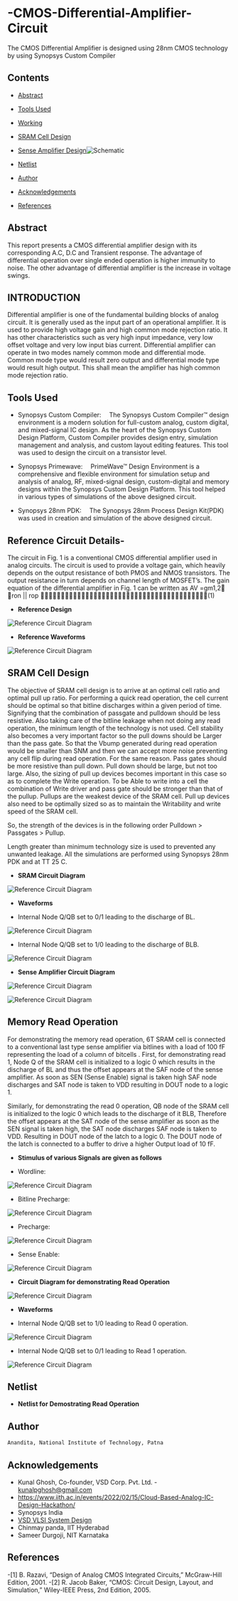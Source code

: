 # -CMOS-Differential-Amplifier-Circuit
The CMOS Differential Amplifier is designed using 28nm CMOS technology by using Synopsys Custom Compiler
 





## Contents

* [Abstract](https://github.com/DebjitLP/CloudBased_Analog_Hackathon_MemoryRead#abstract)
* [Tools Used](https://github.com/DebjitLP/CloudBased_Analog_Hackathon_MemoryRead#tools-used)
* [Working](https://github.com/DebjitLP/CloudBased_Analog_Hackathon_MemoryRead#working)
* [SRAM Cell Design](https://github.com/DebjitLP/CloudBased_Analog_Hackathon_MemoryRead#sram-cell-design)
* [Sense Amplifier Design](https://github.com/DebjitLP/CloudBased_Analog_Hackathon_MemoryRead#sense-amplifier-design)![Schematic](https://user-images.githubusercontent.com/100422485/156122845-cd1fb6bc-053b-4f3f-87d5-98d3cc7863dd.png)

* [Netlist](https://github.com/DebjitLP/CloudBased_Analog_Hackathon_MemoryRead#netlist)
* [Author](https://github.com/DebjitLP/CloudBased_Analog_Hackathon_MemoryRead#author)
* [Acknowledgements](https://github.com/DebjitLP/CloudBased_Analog_Hackathon_MemoryRead#acknowledgements)
* [References](https://github.com/DebjitLP/CloudBased_Analog_Hackathon_MemoryRead#references)






## Abstract

This report presents a CMOS differential amplifier design with its corresponding A.C, D.C and Transient response. The advantage of differential operation over single ended operation is higher immunity to noise. The other advantage of differential amplifier is the increase in voltage swings. 


## INTRODUCTION

Differential amplifier is one of the fundamental building blocks of analog circuit. It is generally used as the input part of an operational amplifier. It is used to provide high voltage gain and high common mode rejection ratio. It has other characteristics such as very high input impedance, very low offset voltage and very low input bias current. Differential amplifier can operate in two modes namely common mode and differential mode. Common mode type would result zero output and differential mode type would result high output. This shall mean the amplifier has high   common mode rejection ratio. 





## Tools Used
- Synopsys Custom Compiler:  The Synopsys Custom Compiler™ design environment is a modern solution for full-custom analog, custom digital, and mixed-signal IC design. As the heart of the Synopsys Custom Design Platform, Custom Compiler provides design entry, simulation management and analysis, and custom layout editing features. This tool was used to design the circuit on a transistor level.

- Synopsys Primewave:  PrimeWave™ Design Environment is a comprehensive and flexible environment for simulation setup and analysis of analog, RF, mixed-signal design, custom-digital and memory designs within the Synopsys Custom Design Platform. This tool helped in various types of simulations of the above designed circuit.

- Synopsys 28nm PDK:  The Synopsys 28nm Process Design Kit(PDK) was used in creation and simulation of the above designed circuit.



## Reference Circuit Details-


The circuit in Fig. 1 is a conventional CMOS differential amplifier used in analog circuits. The circuit is used to provide a voltage gain, which heavily depends on the output resistance of both PMOS and NMOS transistors. The output resistance in turn depends on channel length of MOSFET’s. The gain equation of the differential amplifier in Fig. 1 can be written as
                     AV =gm1,2 ron  || rop (1)






* **Reference Design**

![Reference Circuit Diagram](https://github.com/DebjitLP/CloudBased_Analog_Hackathon_MemioryRead/blob/main/Circuit%20Diagrams/reference_design.png?raw=true)

* **Reference Waveforms**

![Reference Circuit Diagram](https://github.com/DebjitLP/CloudBased_Analog_Hackathon_MemoryRead/blob/main/Waveforms/wavef.png?raw=true)



##  SRAM Cell Design

The objective of SRAM cell design is to arrive at an optimal cell ratio and optimal pull up ratio. For performing a quick read operation, the cell current should be optimal so that bitline discharges within a given period of time. Signifying that the combination of passgate and pulldown should be less resistive. Also taking care of the bitline leakage when not doing any read operation, the minimum length of the technology is not used. Cell stability also becomes a very important factor so the pull downs should be Larger than the pass gate. So that the Vbump generated during read operation would be smaller than SNM and then we can accept more noise preventing any cell flip during read operation. For the same reason. Pass gates should be more resistive than pull down. Pull down should be large, but not too large. Also, the sizing of pull up devices becomes important in this case so as to complete the Write operation. To be Able to write into a cell the combination of Write driver and pass gate should be stronger than that of the pullup. Pullups are the weakest device of the SRAM cell. Pull up devices also need to be optimally sized so as to maintain the Writability and write speed of the SRAM cell. 

So, the strength of the devices is in the following order Pulldown > Passgates > Pullup. 

Length greater than minimum technology size is used to prevented any unwanted leakage.
All the simulations are performed using Synopsys 28nm PDK and at TT 25 C.

* **SRAM Circuit Diagram**

![Reference Circuit Diagram](https://github.com/DebjitLP/CloudBased_Analog_Hackathon_MemoryRead/blob/main/Circuit%20Diagrams/SRAM_schematic.png?raw=true)



* **Waveforms**

* Internal Node Q/QB set to 0/1 leading to the discharge of BL.

![Reference Circuit Diagram](https://github.com/DebjitLP/CloudBased_Analog_Hackathon_MemoryRead/blob/main/Waveforms/read_BL_dis.png?raw=true)


* Internal Node Q/QB set to 1/0 leading to the discharge of BLB.

![Reference Circuit Diagram](https://github.com/DebjitLP/CloudBased_Analog_Hackathon_MemoryRead/blob/main/Waveforms/read_BLB_dis.png?raw=true)





* **Sense Amplifier Circuit Diagram**

![Reference Circuit Diagram](https://github.com/DebjitLP/CloudBased_Analog_Hackathon_MemoryRead/blob/main/Circuit%20Diagrams/Sense_schematic.png?raw=true)


![Reference Circuit Diagram](https://github.com/DebjitLP/CloudBased_Analog_Hackathon_MemoryRead/blob/main/Waveforms/read1_s.png?raw=true)


## Memory Read Operation


For demonstrating the memory read operation, 6T SRAM cell is connected to a conventional last type sense amplifier via bitlines with a load of 100 fF representing the load of a column of bitcells . First, for demonstrating read 1, Node Q of the SRAM cell is initialized to a logic 0 which results in the discharge of BL and thus the offset appears at the SAF node of the sense amplifier. As soon as SEN (Sense Enable) signal is taken high SAF node discharges and SAT node is taken to VDD resulting in DOUT node to a logic 1.

Similarly, for demonstrating the read 0 operation, QB node of the SRAM cell is initialized to the logic 0 which leads to the discharge of it BLB, Therefore the offset appears at the SAT node of the sense amplifier as soon as the SEN signal is taken high, the SAT node discharges SAF node is taken to VDD. Resulting in DOUT node of the latch to a logic 0. The DOUT node of the latch is connected to a buffer to drive a higher Output load of 10 fF. 




* **Stimulus of various Signals are given as follows**

 - Wordline:

![Reference Circuit Diagram](https://github.com/DebjitLP/CloudBased_Analog_Hackathon_MemoryRead/blob/main/Stimulus/BPCH.png?raw=true)


 - Bitline Precharge:

![Reference Circuit Diagram](https://github.com/DebjitLP/CloudBased_Analog_Hackathon_MemoryRead/blob/main/Stimulus/WL.png?raw=true)


 - Precharge:

![Reference Circuit Diagram](https://github.com/DebjitLP/CloudBased_Analog_Hackathon_MemoryRead/blob/main/Stimulus/PCH.png?raw=true)


 - Sense Enable:

![Reference Circuit Diagram](https://github.com/DebjitLP/CloudBased_Analog_Hackathon_MemoryRead/blob/main/Stimulus/SEN.png?raw=true)


* **Circuit Diagram for demonstrating Read Operation**

![Reference Circuit Diagram](https://github.com/DebjitLP/CloudBased_Analog_Hackathon_MemoryRead/blob/main/Circuit%20Diagrams/Read_schematic.png?raw=true)


* **Waveforms**

* Internal Node Q/QB set to 1/0 leading to Read 0 operation.

![Reference Circuit Diagram](https://github.com/DebjitLP/CloudBased_Analog_Hackathon_MemoryRead/blob/main/Waveforms/read0.png?raw=true)


* Internal Node Q/QB set to 0/1 leading to Read 1 operation.

![Reference Circuit Diagram](https://github.com/DebjitLP/CloudBased_Analog_Hackathon_MemoryRead/blob/main/Waveforms/read1.png?raw=true)


## Netlist




* **Netlist for Demostrating Read Operation**




## Author


```bash
Anandita, National Institute of Technology, Patna
```


## Acknowledgements


 - Kunal Ghosh, Co-founder, VSD Corp. Pvt. Ltd. - kunalpghosh@gmail.com
 - https://www.iith.ac.in/events/2022/02/15/Cloud-Based-Analog-IC-Design-Hackathon/
 - Synopsys India
 - [VSD VLSI System Design](https://www.vlsisystemdesign.com/)
 - Chinmay panda, IIT Hyderabad
 - Sameer Durgoji, NIT Karnataka
## References

-[1]	B. Razavi, “Design of Analog CMOS Integrated Circuits,” McGraw-Hill Edition, 2001.
-[2]	R. Jacob Baker, “CMOS: Circuit Design, Layout, and Simulation,”
 Wiley-IEEE Press, 2nd Edition, 2005.

